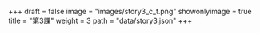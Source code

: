 +++
draft = false 
image = "images/story3_c_t.png" 
showonlyimage = true 
title = "第3課" 
weight = 3 
path = "data/story3.json" 
+++
